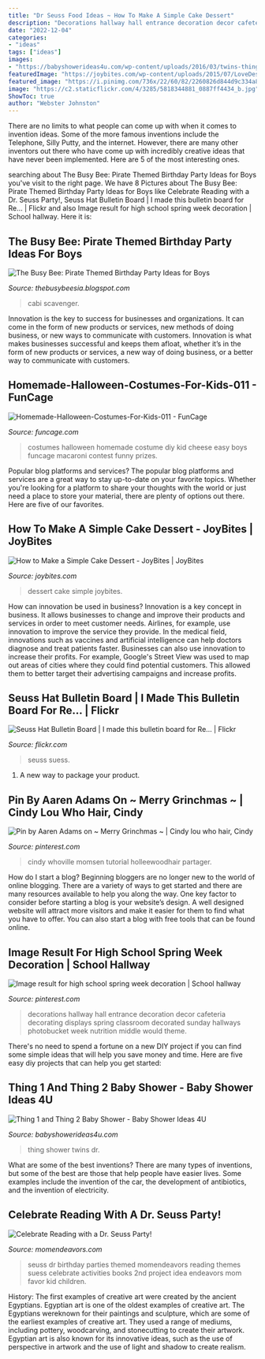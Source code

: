 ```yaml
---
title: "Dr Seuss Food Ideas ~ How To Make A Simple Cake Dessert"
description: "Decorations hallway hall entrance decoration decor cafeteria decorating displays spring classroom decorated sunday hallways photobucket week nutrition middle would theme"
date: "2022-12-04"
categories:
- "ideas"
tags: ["ideas"]
images:
- "https://babyshowerideas4u.com/wp-content/uploads/2016/03/twins-thing-1-and-thing-2-baby-shower-red-flowers-550x733.jpeg"
featuredImage: "https://joybites.com/wp-content/uploads/2015/07/LoveDesserts-IMG_9889.jpg"
featured_image: "https://i.pinimg.com/736x/22/60/82/2260826d844d9c334a8d1950e3be1331--whoville-christmas-christmas-costumes.jpg"
image: "https://c2.staticflickr.com/4/3285/5818344881_0887ff4434_b.jpg"
ShowToc: true
author: "Webster Johnston"
---
```



There are no limits to what people can come up with when it comes to invention ideas. Some of the more famous inventions include the Telephone, Silly Putty, and the internet. However, there are many other inventors out there who have come up with incredibly creative ideas that have never been implemented. Here are 5 of the most interesting ones.

	

		
searching about The Busy Bee: Pirate Themed Birthday Party Ideas for Boys you've visit to the right page. We have 8 Pictures about The Busy Bee: Pirate Themed Birthday Party Ideas for Boys like Celebrate Reading with a Dr. Seuss Party!, Seuss Hat Bulletin Board | I made this bulletin board for Re… | Flickr and also Image result for high school spring week decoration | School hallway. Here it is:
		
    
## The Busy Bee: Pirate Themed Birthday Party Ideas For Boys

<img loading=lazy src="https://lh6.googleusercontent.com/proxy/nCVnzZHZoDxKvvqGRmLvin_c4DeeNfS7VKFM_KFE1v1FHSiCpBc7QvUI_SKfsMoX5SwZ9bGUVHEVYvrJjc-okutAA6mHt19do7Y-b2wjdoptK7bBN7eOjTkP9jc1CVus-Fs9WyicsMc=s0-d" onerror="this.onerror=null;this.src='https://tse4.mm.bing.net/th?id=OIP.GGzjbNkVLtHGiSW4dLgO6wHaJ3&amp;pid=15.1';" alt="The Busy Bee: Pirate Themed Birthday Party Ideas for Boys">

_Source: thebusybeesia.blogspot.com_

>cabi scavenger. 

	

Innovation is the key to success for businesses and organizations. It can come in the form of new products or services, new methods of doing business, or new ways to communicate with customers. Innovation is what makes businesses successful and keeps them afloat, whether it’s in the form of new products or services, a new way of doing business, or a better way to communicate with customers.

    
## Homemade-Halloween-Costumes-For-Kids-011 - FunCage

<img loading=lazy src="http://www.funcage.com/blog/wp-content/uploads/2013/09/Homemade-Halloween-Costumes-For-Kids-011.jpg" onerror="this.onerror=null;this.src='https://tse1.mm.bing.net/th?id=OIP.YeDuLE7Ciqz_vfDvLs_1RAHaK5&amp;pid=15.1';" alt="Homemade-Halloween-Costumes-For-Kids-011 - FunCage">

_Source: funcage.com_

>costumes halloween homemade costume diy kid cheese easy boys funcage macaroni contest funny prizes. 

	

Popular blog platforms and services?
The popular blog platforms and services are a great way to stay up-to-date on your favorite topics. Whether you're looking for a platform to share your thoughts with the world or just need a place to store your material, there are plenty of options out there. Here are five of our favorites.

    
## How To Make A Simple Cake Dessert - JoyBites | JoyBites

<img loading=lazy src="https://joybites.com/wp-content/uploads/2015/07/LoveDesserts-IMG_9889.jpg" onerror="this.onerror=null;this.src='https://tse1.mm.bing.net/th?id=OIP.M0gYfF1JpuUG8ecYUafj3wHaLH&amp;pid=15.1';" alt="How to Make a Simple Cake Dessert - JoyBites | JoyBites">

_Source: joybites.com_

>dessert cake simple joybites. 

	

How can innovation be used in business?
Innovation is a key concept in business. It allows businesses to change and improve their products and services in order to meet customer needs. Airlines, for example, use innovation to improve the service they provide. In the medical field, innovations such as vaccines and artificial intelligence can help doctors diagnose and treat patients faster. Businesses can also use innovation to increase their profits. For example, Google's Street View was used to map out areas of cities where they could find potential customers. This allowed them to better target their advertising campaigns and increase profits.

    
## Seuss Hat Bulletin Board | I Made This Bulletin Board For Re… | Flickr

<img loading=lazy src="https://c2.staticflickr.com/4/3285/5818344881_0887ff4434_b.jpg" onerror="this.onerror=null;this.src='https://tse3.mm.bing.net/th?id=OIP.Jd2OCpLodkEhlOGYmppxTwHaFj&amp;pid=15.1';" alt="Seuss Hat Bulletin Board | I made this bulletin board for Re… | Flickr">

_Source: flickr.com_

>seuss suess. 

	

1. A new way to package your product.

    
## Pin By Aaren Adams On ~ Merry Grinchmas ~ | Cindy Lou Who Hair, Cindy

<img loading=lazy src="https://i.pinimg.com/736x/22/60/82/2260826d844d9c334a8d1950e3be1331--whoville-christmas-christmas-costumes.jpg" onerror="this.onerror=null;this.src='https://tse3.mm.bing.net/th?id=OIP.jdRYmaRlFL_9xrjgzPtsAwHaJo&amp;pid=15.1';" alt="Pin by Aaren Adams on ~ Merry Grinchmas ~ | Cindy lou who hair, Cindy">

_Source: pinterest.com_

>cindy whoville momsen tutorial holleewoodhair partager. 

	

How do I start a blog?
Beginning bloggers are no longer new to the world of online blogging. There are a variety of ways to get started and there are many resources available to help you along the way. One key factor to consider before starting a blog is your website’s design. A well designed website will attract more visitors and make it easier for them to find what you have to offer. You can also start a blog with free tools that can be found online.

    
## Image Result For High School Spring Week Decoration | School Hallway

<img loading=lazy src="https://i.pinimg.com/736x/76/7e/53/767e53e95f2524b8566bb15b548858a0--school-cafeteria-decorations-school-hallway-decorations.jpg" onerror="this.onerror=null;this.src='https://tse4.mm.bing.net/th?id=OIP.IwIe31KA73CQN9VQUij6gAHaJ6&amp;pid=15.1';" alt="Image result for high school spring week decoration | School hallway">

_Source: pinterest.com_

>decorations hallway hall entrance decoration decor cafeteria decorating displays spring classroom decorated sunday hallways photobucket week nutrition middle would theme. 

	

There's no need to spend a fortune on a new DIY project if you can find some simple ideas that will help you save money and time. Here are five easy diy projects that can help you get started: 

    
## Thing 1 And Thing 2 Baby Shower - Baby Shower Ideas 4U

<img loading=lazy src="https://babyshowerideas4u.com/wp-content/uploads/2016/03/twins-thing-1-and-thing-2-baby-shower-red-flowers-550x733.jpeg" onerror="this.onerror=null;this.src='https://tse1.mm.bing.net/th?id=OIP.L33cwXARxSA1CSygKfxhbQHaJ3&amp;pid=15.1';" alt="Thing 1 and Thing 2 Baby Shower - Baby Shower Ideas 4U">

_Source: babyshowerideas4u.com_

>thing shower twins dr. 

	

What are some of the best inventions?
There are many types of inventions, but some of the best are those that help people have easier lives. Some examples include the invention of the car, the development of antibiotics, and the invention of electricity.

    
## Celebrate Reading With A Dr. Seuss Party!

<img loading=lazy src="http://www.momendeavors.com/wp-content/uploads/2014/03/Dr.-Seuss-Party-Ideas-626x1024.jpg" onerror="this.onerror=null;this.src='https://tse1.mm.bing.net/th?id=OIP.ANzWHvNho0_P5svrwIgX_gHaMH&amp;pid=15.1';" alt="Celebrate Reading with a Dr. Seuss Party!">

_Source: momendeavors.com_

>seuss dr birthday parties themed momendeavors reading themes suess celebrate activities books 2nd project idea endeavors mom favor kid children. 

	

History: The first examples of creative art were created by the ancient Egyptians.
Egyptian art is one of the oldest examples of creative art. The Egyptians wereknown for their paintings and sculpture, which are some of the earliest examples of creative art. They used a range of mediums, including pottery, woodcarving, and stonecutting to create their artwork. Egyptian art is also known for its innovative ideas, such as the use of perspective in artwork and the use of light and shadow to create realism.

